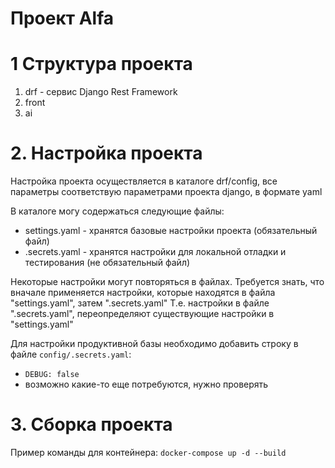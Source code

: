 # Проект Alfa 

# 1 Структура проекта

1. drf - сервис Django Rest Framework
2. front
3. ai 

# 2. Настройка проекта

Настройка проекта осуществляется в каталоге drf/config, все параметры соответствую параметрами проекта django, в формате yaml

В каталоге могу содержаться следующие файлы:
* settings.yaml - хранятся базовые настройки проекта (обязательный файл)
* .secrets.yaml - хранятся настройки для локальной отладки и тестирования (не обязательный файл)

Некоторые настройки могут повторяться в файлах. Требуется знать, что вначале применяется настройки, которые находятся в файла "settings.yaml", затем ".secrets.yaml"
Т.е. настройки в файле ".secrets.yaml", переопределяют существующие настройки в "settings.yaml" 

Для настройки продуктивной базы необходимо добавить строку в файле ```config/.secrets.yaml```:
  * ```DEBUG: false```
  * возможно какие-то еще потребуются, нужно проверять

# 3. Сборка проекта

Пример команды для контейнера:
```docker-compose up -d --build```





